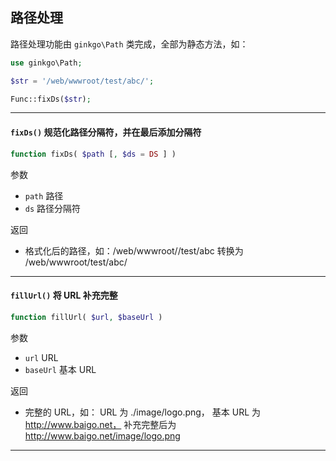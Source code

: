 ## 路径处理

路径处理功能由 `ginkgo\Path` 类完成，全部为静态方法，如：

``` php
use ginkgo\Path;

$str = '/web/wwwroot/test/abc/';

Func::fixDs($str);
```

----------

#### `fixDs()` 规范化路径分隔符，并在最后添加分隔符

``` php
function fixDs( $path [, $ds = DS ] )
```

参数

* `path` 路径
* `ds` 路径分隔符

返回

* 格式化后的路径，如：/web/wwwroot//test/abc 转换为 /web/wwwroot/test/abc/

----------

#### `fillUrl()` 将 URL 补充完整

``` php
function fillUrl( $url, $baseUrl )
```

参数

* `url` URL
* `baseUrl` 基本 URL

返回

* 完整的 URL，如：
    URL 为 ./image/logo.png，
    基本 URL 为 http://www.baigo.net，
    补充完整后为 http://www.baigo.net/image/logo.png

----------
